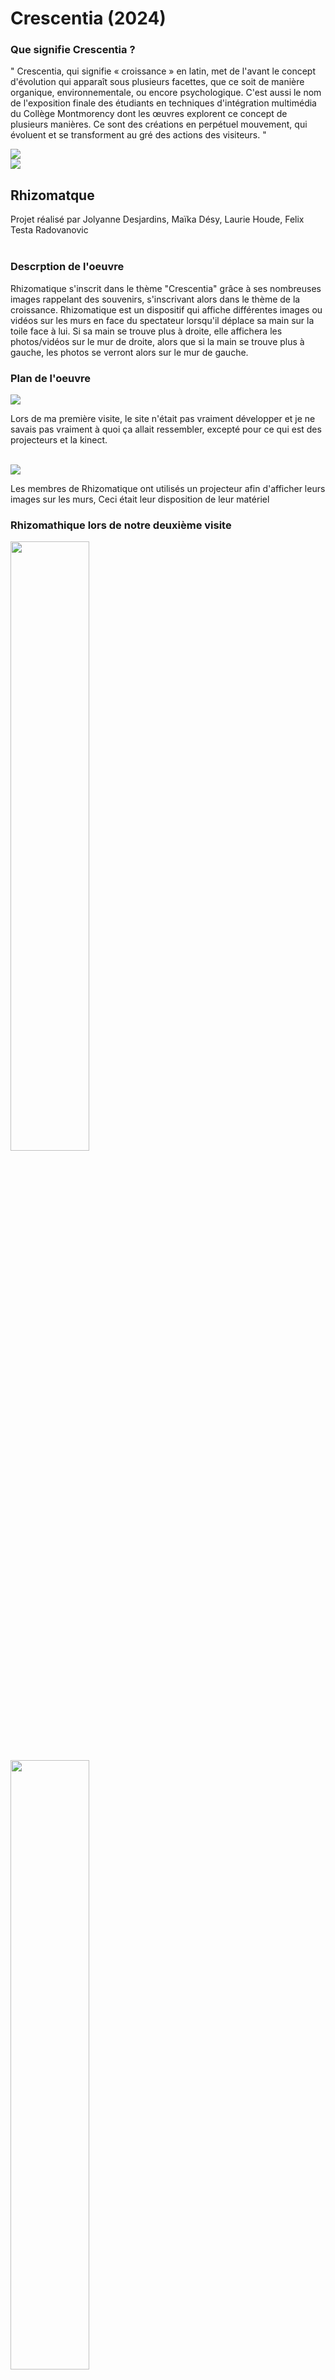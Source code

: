 <h1>Crescentia (2024)</h1>
<h3>Que signifie Crescentia ?</h3>
<p>" Crescentia, qui signifie « croissance » en latin, met de l'avant le concept d'évolution qui apparaît sous plusieurs facettes, que ce soit de manière organique, environnementale, ou encore psychologique. C'est aussi le nom de l'exposition finale des étudiants en techniques d'intégration multimédia du Collège Montmorency dont les œuvres explorent ce concept de plusieurs manières. Ce sont des créations en perpétuel mouvement, qui évoluent et se transforment au gré des actions des visiteurs. "</p>
<img src="https://github.com/Foxyfox09/H24_V11_INSPIRATIONS_MONTPETIT/blob/main/CRESCENTIA/medias/Ensemble-Projets-3emes.png?raw=true"> <br>
<img src="https://github.com/Foxyfox09/H24_V11_INSPIRATIONS_MONTPETIT/blob/main/CRESCENTIA/medias/Crescentia-logo.png?raw=true"> <br>

<h2>Rhizomatque</h2>
Projet réalisé par Jolyanne Desjardins, Maïka Désy, Laurie Houde, Felix Testa Radovanovic <br>
<br>
<h3>Descrption de l'oeuvre</h3>
<p>Rhizomatique s'inscrit dans le thème "Crescentia" grâce à ses nombreuses images rappelant des souvenirs, s'inscrivant alors dans le thème
de la croissance. Rhizomatique est un dispositif qui affiche différentes images ou vidéos sur les murs en face du spectateur lorsqu'il déplace
sa main sur la toile face à lui. Si sa main se trouve plus à droite, elle affichera les photos/vidéos sur le mur de droite, alors que si la main 
se trouve plus à gauche, les photos se verront alors sur le mur de gauche.</p>
<h3>Plan de l'oeuvre </h3>
<img src="https://github.com/Foxyfox09/H24_V11_INSPIRATIONS_MONTPETIT/blob/main/CRESCENTIA/medias/rhizomatique_plantation.png?raw=true"> <br>
<p>Lors de ma première visite, le site n'était pas vraiment développer et je ne savais pas vraiment à quoi ça allait ressembler,
excepté pour ce qui est des projecteurs et la kinect.</p> <br>
<img src="https://github.com/Foxyfox09/H24_V11_INSPIRATIONS_MONTPETIT/blob/main/CRESCENTIA/medias/mise-en-place-rizomathique.png?raw=true">
<p>Les membres de Rhizomatique ont utilisés un projecteur afin d'afficher leurs images sur les murs, Ceci était leur disposition de leur matériel</p>
<h3>Rhizomathique lors de notre deuxième visite</h3>
<img width="50%" src="https://github.com/Foxyfox09/H24_V11_INSPIRATIONS_MONTPETIT/blob/main/CRESCENTIA/medias/rhizomatique-toile.png?raw=true">
<img width="50%" src="https://github.com/Foxyfox09/H24_V11_INSPIRATIONS_MONTPETIT/blob/main/CRESCENTIA/medias/rizomatique-effet-mur.png?raw=true">
<img width="50%" src="https://github.com/Foxyfox09/H24_V11_INSPIRATIONS_MONTPETIT/blob/main/CRESCENTIA/medias/mur-rizomathique02.png?raw=true">
<img width="50%" src="https://github.com/Foxyfox09/H24_V11_INSPIRATIONS_MONTPETIT/blob/main/CRESCENTIA/medias/Rizomathique-main.png?raw=true">
Dorénavant, le projet est bien plus clair qu'il ne l'était lors de notre première visite, lorsque l'on place notre main sur la toile, 
celle-ci y réagit grâce à une kinect qui est ce trouve en dessous, et va ensuite permetre au projecteur d'afficher l'image sur le bon mur.
<h3>Mon ressenti</h3>
<p>J'ai trouvé l'idée très originale, mettre une toile que les gens peuvent toucher pour intéragire est définitivement une idée qui
change de l'ordiniare, ça m'a surpris lorsque j'ai touché la toile, je ne m'attendais pas à cette texture là.</p>


<h2>Effet papillon</h2>
Projet réalisé par Raphaël Dumont, Alexis Bolduc, William Morel, Alexia Papanikolaou, Viktor Zhuravlev et Jasmine Lapierre <br>
<br>
<h3>Descrption de l'oeuvre</h3>
<p>L'effet papillon s'inscrit dans le thème "Crescentia" grâce à sa représentation d'un arbre et même d'une forêt qui grandit autour de nous.
Le spectateur est encouragé à la fois à écouter les sons qui sont joués autour de lui mais aussi à observer tout les différents phénomènes qui
y sont effectués.</p>
<h3>Plan de l'oeuvre </h3>
<img src="https://github.com/Foxyfox09/H24_V11_INSPIRATIONS_MONTPETIT/blob/main/CRESCENTIA/medias/Effet_papillon_cartographie.jpg?raw=true"> <br>
<p>Lors de ma première visite je pouvais déjà observer différentes choses, il y avait des projecteurs au plafond, au milieu se trouvait un 
dispositif de technologie doté notamment de petits écrans, de speakers ainsi que des raspberry pie. Aux murs étaient affichés des images, qui
n'avaient pas de lien nécessairement avec le sujet principal de l'oeuvre, mais permettait de nous donner une idée d'à quoi allait avoir l'air le 
dispositif final.</p> <br>
<img width="50%" src="https://github.com/Foxyfox09/H24_V11_INSPIRATIONS_MONTPETIT/blob/main/CRESCENTIA/medias/NF-plafond-papillon02.png?raw=true">
<img width="50%" src="https://github.com/Foxyfox09/H24_V11_INSPIRATIONS_MONTPETIT/blob/main/CRESCENTIA/medias/NF-tronc-arbre.png?raw=true">
<img width="50%" src="https://github.com/Foxyfox09/H24_V11_INSPIRATIONS_MONTPETIT/blob/main/CRESCENTIA/medias/NF-manivelle-papillon.png?raw=true">
<img width="50%" src="https://github.com/Foxyfox09/H24_V11_INSPIRATIONS_MONTPETIT/blob/main/CRESCENTIA/medias/mise-en-place-effet-papillon.png?raw=true">
<h3>Effet papillon lors de notre deuxième visite</h3>
<img width="50%" src="https://github.com/Foxyfox09/H24_V11_INSPIRATIONS_MONTPETIT/blob/main/CRESCENTIA/medias/Lumi%C3%A8res-finales-papillon-effet.png?raw=true">
<img width="50%" src="https://github.com/Foxyfox09/H24_V11_INSPIRATIONS_MONTPETIT/blob/main/CRESCENTIA/medias/plafond-papillon.png?raw=true">
<img width="50%" src="https://github.com/Foxyfox09/H24_V11_INSPIRATIONS_MONTPETIT/blob/main/CRESCENTIA/medias/tronc-arbre-papillon.png?raw=true">
<img width="50%" src="https://github.com/Foxyfox09/H24_V11_INSPIRATIONS_MONTPETIT/blob/main/CRESCENTIA/medias/%C3%89cran-effet-papillon-arbre.png?raw=true">
<img width="50%" src="https://github.com/Foxyfox09/H24_V11_INSPIRATIONS_MONTPETIT/blob/main/CRESCENTIA/medias/manivelle-papillon.png?raw=true">
<h3>Mon ressenti</h3>
<p>J'ai bien aimé cette présenation mais elle était très dispercé, il y avait des choses qui se produisaient partout mais j'ai tout de même apprécié
que le projet était très développé.</p>

<h2>Kigo</h2>
Projet réalisé par Érick Ouellette, William Rathier Mailly, Gabriel Clerval, Nicolas St-Martin, Nicolas St-Martin<br>
<br>
<h3>Descrption de l'oeuvre</h3>
<p>Kigo s'inscrit dans le thème "Crescentia" car notre personnage va continuellement avancer dans son épreuve</p>
<h3>Plan de l'oeuvre </h3>
<img src="https://github.com/Foxyfox09/H24_V11_INSPIRATIONS_MONTPETIT/blob/main/CRESCENTIA/medias/Kigo_cartographie.png?raw=true"> <br>
<p>Durant ma première visite, Kigo ne fonctionnait pas pleinement, le personnage en trois dimensions ne suivait pas parfaitement nos mouvements et
le logiciel comportait quelques bug</p> <br>
<img width="50%" src="https://github.com/Foxyfox09/H24_V11_INSPIRATIONS_MONTPETIT/blob/main/CRESCENTIA/medias/NF-Kinect-Kigo.png?raw=true">
<h3>Kigo lors de notre deuxième visite</h3>
<img width="50%" src="https://github.com/Foxyfox09/H24_V11_INSPIRATIONS_MONTPETIT/blob/main/CRESCENTIA/medias/Kigo-bandes-sol.png?raw=true">
<img width="50%" src="https://github.com/Foxyfox09/H24_V11_INSPIRATIONS_MONTPETIT/blob/main/CRESCENTIA/medias/Kigo-%C3%A9cran-jeu.png?raw=true">
<h3>Mon ressenti</h3>
<p>J'ai adoré l'interactivité qu'avait cette exposition, l'entièreté de l'exposition était basée sur e spectateur et offrait une grande liberté de 
mouvements à effectuer afin d'éviter les obstacles qui apparaissait devant nous. Cette oeuvre avait un aspect qui ressemblait beaucoup à un jeu vidéo et
n'avait pas de misère à attirer les visiteurs.</p>

<h2>Canevas Cosmique</h2>
Projet réalisé par Jacob Alarie-Brousseau, Étienne Charron, Jérémy Cholette, Quoc Huy Do, Mikaël Tourangeau<br>
<br>
<h3>Descrption de l'oeuvre</h3>
<p>"Canevas Cosmique" s'inscrit dans le thème "Crescentia" puisqu'il présente un univers doté d'un soleil qui lorsque les planètes sont jumelées à celui-ci, 
prend de l'ampleur et grandi en rapprot avec le nombre de planètes en collision.</p>
<h3>Plan de l'oeuvre </h3>
<img src="https://github.com/Foxyfox09/H24_V11_INSPIRATIONS_MONTPETIT/blob/main/CRESCENTIA/medias/Canevas_cosmique_cartographie.png?raw=true"> <br>
<p>Lors de notre première visite, Canevas Cosmique fonctionnait déjà plutôt bien, mais il manquait les planètes en 3D qui étaient remplacées par de simples 
codes QR.</p> <br>
<img width="50%" src="https://github.com/Foxyfox09/H24_V11_INSPIRATIONS_MONTPETIT/blob/main/CRESCENTIA/medias/NF-canevas-table&papier.png?raw=true">
<img width="50%" src="https://github.com/Foxyfox09/H24_V11_INSPIRATIONS_MONTPETIT/blob/main/CRESCENTIA/medias/NF-mur-canevas.png?raw=true">
<img width="50%" src="https://github.com/Foxyfox09/H24_V11_INSPIRATIONS_MONTPETIT/blob/main/CRESCENTIA/medias/NF_Canevas_cosmique_table.png?raw=true">
<img width="50%" src="https://github.com/Foxyfox09/H24_V11_INSPIRATIONS_MONTPETIT/blob/main/CRESCENTIA/medias/canevas-cosmique-mise-en-place.png?raw=true">
<h3>Canevas Cosmique lors de notre deuxième visite</h3>
<img width="50%" src="https://github.com/Foxyfox09/H24_V11_INSPIRATIONS_MONTPETIT/blob/main/CRESCENTIA/medias/plan%C3%A8tes-canevas-cosmique02.png?raw=true">
<img width="50%" src="https://github.com/Foxyfox09/H24_V11_INSPIRATIONS_MONTPETIT/blob/main/CRESCENTIA/medias/dessous-plan%C3%A8tes-canevas.png?raw=true">
<img width="50%" src="https://github.com/Foxyfox09/H24_V11_INSPIRATIONS_MONTPETIT/blob/main/CRESCENTIA/medias/plan%C3%A8tes-canevas-cosmique.png?raw=true">
<h3>Mon ressenti</h3>
<p>Canevas Cosmique était une très belle expérience visuelle, mais au premier regard il semble peu complexe, très simpliste, c'est seulement lorsqu'on 
parle aux personnes qui l'ont construit qu'on comprend qu'il est en fait beaucoup plus complexe qu'il ne paraît. Le nombre de possibilités de combinaisons est absolument astronomique, c'est le cas de le dire.</p>


